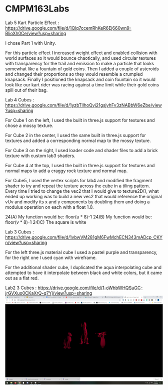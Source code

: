 # CMPM163Labs
Lab 5 Kart Particle Effect : https://drive.google.com/file/d/1Qlq7ccemRhKeR6Ej660wn9-BlioXh0Ce/view?usp=sharing

  I chose Part 1 with Unity.
  
  For this particle effect I increased weight effect and enabled collision with world surfaces so it would bounce chaotically, and used circular textures with transparency for the trail and emission to make a particle that looks somewhat like a fountain of gold coins.  Then I added a couple of asteroids and changed their proportions so they would resemble a crumpled knapsack. Finally I positioned the knapsack and coin fountain so it would look like our kart rider was racing against a time limit while their gold coins spill out of their bag.


Lab 4 Cubes : https://drive.google.com/file/d/1yzbTllhoQvj21gsjvhFv3zNABbW6eZbe/view?usp=sharing

  For Cube 1 on the left, I used the built in three.js support for textures and chose a mossy texture.
  
  For Cube 2 in the center, I used the same built in three.js support for textures and added a corresponding normal map to the mossy    texture.
  
  For Cube 3 on the right, I used loader code and shader files to add a brick texture with custom lab3 shaders.
  
  For Cube 4 at the top, I used the built in three.js support for textures and normal maps to add a craggy rock texture and normal map.
  
  For Cube5, I used the vertex scripts for lab4 and modified the fragment shader to try and repeat the texture across the cube in a tiling pattern.  Every time I tried to change the vec2 that I would give to texture2D(), what ended up working was to build a new vec2 that would reference the original vUv and modify its x and y components by doubling them and doing a modulus operation on each with a float 1.0.
  
  24)A) My function would be: floor(u * 8)-1
  24)B) My function would be: floor(v * 8)-1
  24)C) The square is white



Lab 3 Cubes : https://drive.google.com/file/d/1vbwVM281gM6FwMchECN343mADcp_CKYn/view?usp=sharing

  For the left three.js material cube I used a pastel purple and transparency, for the right one I used cyan with wireframe.

  For the additional shader cube, I duplicated the aqua interpolating cube and attempted to have it interpolate between black and white   colors, but it came out as a flat red.



Lab2 3 Cubes : https://drive.google.com/file/d/1-oWhbWHQSuGC-jrGVXuo0CKaXrQ-q7Yj/view?usp=sharing
![](images/Lab2-3-objects.jpg)
